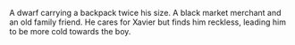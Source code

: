 A dwarf carrying a backpack twice his size.
A black market merchant and an old family friend.
He cares for Xavier but finds him reckless, leading him to be more cold towards the boy.